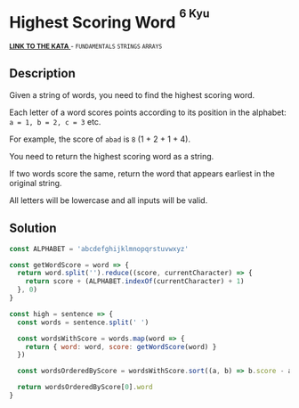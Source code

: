 <h1>Highest Scoring Word <sup><sup>6 Kyu</sup></sup></h1>

<sup>
  <a href="https://www.codewars.com/kata/57eb8fcdf670e99d9b000272">
    <strong>LINK TO THE KATA</strong>
  </a> - <code>FUNDAMENTALS</code> <code>STRINGS</code> <code>ARRAYS</code>
</sup>

## Description

Given a string of words, you need to find the highest scoring word.

Each letter of a word scores points according to its position in the alphabet: `a = 1, b = 2, c = 3` etc.

For example, the score of `abad` is `8` (1 + 2 + 1 + 4).

You need to return the highest scoring word as a string.

If two words score the same, return the word that appears earliest in the original string.

All letters will be lowercase and all inputs will be valid.

## Solution

```javascript
const ALPHABET = 'abcdefghijklmnopqrstuvwxyz'

const getWordScore = word => {
  return word.split('').reduce((score, currentCharacter) => {
    return score + (ALPHABET.indexOf(currentCharacter) + 1)
  }, 0)
}

const high = sentence => {
  const words = sentence.split(' ')

  const wordsWithScore = words.map(word => {
    return { word: word, score: getWordScore(word) }
  })

  const wordsOrderedByScore = wordsWithScore.sort((a, b) => b.score - a.score)

  return wordsOrderedByScore[0].word
}
```
